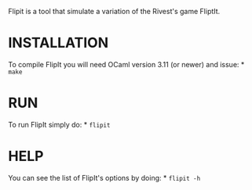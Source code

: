 Flipit is a tool that simulate a variation of the Rivest's game FliptIt.

INSTALLATION
============
To compile FlipIt you will need OCaml version 3.11 (or newer) and issue:
	* `make`


RUN
============
To run FlipIt simply do:
	* `flipit`


HELP
============
You can see the list of FlipIt's options by doing:
    * `flipit -h`
